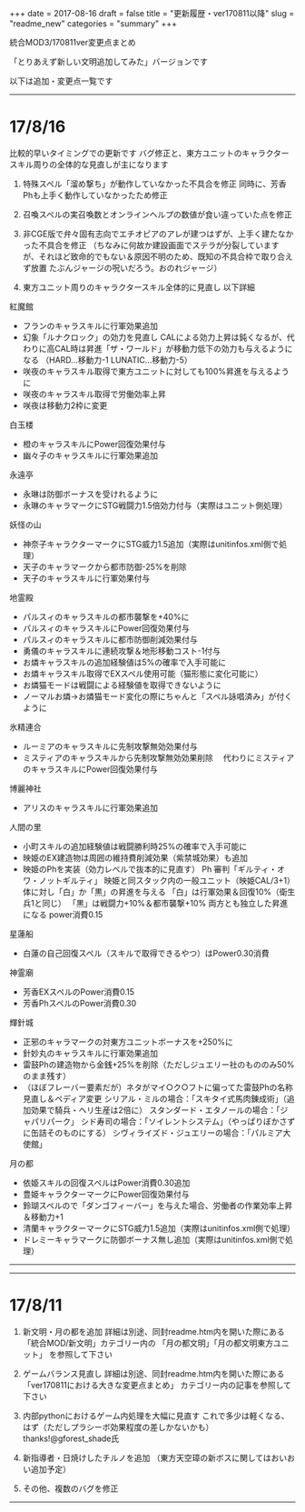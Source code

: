 +++
date = 2017-08-16
draft = false
title = "更新履歴・ver170811以降"
slug = "readme_new"
categories = "summary"
+++


統合MOD3/170811ver変更点まとめ


「とりあえず新しい文明追加してみた」バージョンです


以下は追加・変更点一覧です

----
# 17/8/16
比較的早いタイミングでの更新です
バグ修正と、東方ユニットのキャラクタースキル周りの全体的な見直しが主になります

1. 特殊スペル「溜め撃ち」が動作していなかった不具合を修正
同時に、芳香Phも上手く動作していなかったため修正

2. 召喚スペルの実召喚数とオンラインヘルプの数値が食い違っていた点を修正

3. 非CGE版で弁々固有志向でエチオピアのアレが建つはずが、上手く建たなかった不具合を修正
（ちなみに何故か建設画面でステラが分裂しています
が、それほど致命的でもない＆原因不明のため、既知の不具合枠で取り合えず放置
たぶんジャージの呪いだろう。おのれジャージ）

4. 東方ユニット周りのキャラクタースキル全体的に見直し
以下詳細


紅魔館

* フランのキャラスキルに行軍効果追加
* 幻象「ルナクロック」の効力を見直し
CALによる効力上昇は鈍くなるが、代わりに高CAL時は昇進「ザ・ワールド」が移動力低下の効力も与えるようになる
（HARD…移動力-1 LUNATIC…移動力-5）
* 咲夜のキャラスキル取得で東方ユニットに対しても100%昇進を与えるように
* 咲夜のキャラスキル取得で労働効率上昇
* 咲夜は移動力2枠に変更

白玉楼

* 橙のキャラスキルにPower回復効果付与
* 幽々子のキャラスキルに行軍効果追加

永遠亭

* 永琳は防御ボーナスを受けれるように
* 永琳のキャラマークにSTG戦闘力1.5倍効力付与（実際はユニット側処理）

妖怪の山

* 神奈子キャラクターマークにSTG威力1.5追加（実際はunitinfos.xml側で処理）
* 天子のキャラマークから都市防御-25%を削除
* 天子のキャラスキルに行軍効果付与

地霊殿

* パルスィのキャラスキルの都市襲撃を+40%に
* パルスィのキャラスキルにPower回復効果付与
* パルスィのキャラスキルに都市防御削減効果付与
* 勇儀のキャラスキルに連続攻撃＆地形移動コスト-1付与
* お燐キャラスキルの追加経験値は5%の確率で入手可能に
* お燐キャラスキル取得でEXスペル使用可能（猫形態に変化可能に）
* お燐猫モードは戦闘による経験値を取得できないように
* ノーマルお燐→お燐猫モード変化の際にちゃんと「スペル詠唱済み」が付くように

氷精連合

* ルーミアのキャラスキルに先制攻撃無効効果付与
* ミスティアのキャラスキルから先制攻撃無効効果削除
　代わりにミスティアのキャラスキルにPower回復効果付与

博麗神社

* アリスのキャラスキルに行軍効果追加

人間の里

* 小町スキルの追加経験値は戦闘勝利時25%の確率で入手可能に
* 映姫のEX建造物は周囲の維持費削減効果（紫禁城効果）も追加
* 映姫のPhを実装（効力レベルで抜本的に見直す）
Ph 審判「ギルティ・オワ・ノットギルティ」 
映姫と同スタック内の一般ユニット（映姫CAL/3+1）体に対し「白」か「黒」の昇進を与える
「白」は行軍効果＆回復10%（衛生兵1と同じ）
「黒」は戦闘力+10%＆都市襲撃+10%
両方とも独立した昇進になる
power消費0.15

星蓮船

* 白蓮の自己回復スペル（スキルで取得できるやつ）はPower0.30消費

神霊廟

* 芳香EXスペルのPower消費0.15
* 芳香PhスペルのPower消費0.30

輝針城

* 正邪のキャラマークの対東方ユニットボーナスを+250%に
* 針妙丸のキャラスキルに行軍効果追加
* 雷鼓Phの建造物から金銭+25%を削除（ただしジュエリー社のもののみ50%のまま残す）
* （ほぼフレーバー要素だが）ネタがマイ○ク○フトに偏ってた雷鼓Phの名称見直し＆ペディア変更
シリアル・ミルの場合：「スキタイ式馬肉錬成術」（追加効果で騎兵・ヘリ生産は2倍に）
スタンダード・エタノールの場合：「ジャパリパーク」
シド寿司の場合：「ソイレントシステム」（やっぱりぼかさずに缶詰そのものにする）
シヴィライズド・ジュエリーの場合：「パルミア大使館」

月の都

* 依姫スキルの回復スペルはPower消費0.30追加
* 豊姫キャラクターマークにPower回復効果付与
* 鈴瑚スペルので「ダンゴフィーバー」を与えた場合、労働者の作業効率上昇＆移動力+1
* 清蘭キャラクターマークにSTG威力1.5追加（実際はunitinfos.xml側で処理）
* ドレミーキャラマークに防御ボーナス無し追加（実際はunitinfos.xml側で処理）

----


----
# 17/8/11

1. 新文明・月の都を追加
詳細は別途、同封readme.htm内を開いた際にある「統合MOD/新文明」カテゴリー内の
「月の都文明」「月の都文明東方ユニット」
を参照して下さい

2. ゲームバランス見直し
詳細は別途、同封readme.htm内を開いた際にある
「ver170811における大きな変更点まとめ」
カテゴリー内の記事を参照して下さい

3. 内部pythonにおけるゲーム内処理を大幅に見直す
これで多少は軽くなる、はず（ただしプラシーボ効果程度の差しかないかも）
thanks!@gforest_shade氏

4. 新指導者・日焼けしたチルノを追加
（東方天空璋の新ボスに関してはおいおい追加予定）

5. その他、複数のバグを修正

----
